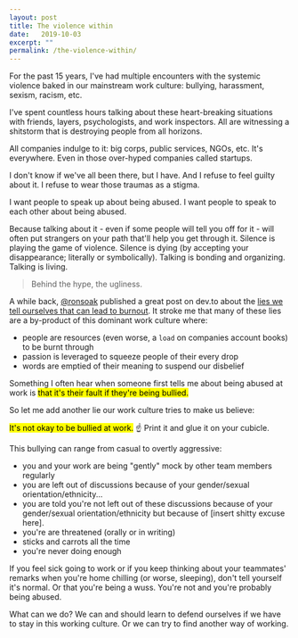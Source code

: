 ```yaml
---
layout: post
title: The violence within
date:   2019-10-03
excerpt: ""
permalink: /the-violence-within/
---
```


For the past 15 years, I've had multiple encounters with the systemic violence baked in our mainstream work culture: bullying, harassment, sexism, racism, etc.

I've spent countless hours talking about these heart-breaking situations with friends, layers, psychologists, and work inspectors. All are witnessing a shitstorm that is destroying people from all horizons.

All companies indulge to it: big corps, public services, NGOs, etc. It's everywhere. Even in those over-hyped companies called startups.

I don't know if we've all been there, but I have. And I refuse to feel guilty about it. I refuse to wear those traumas as a stigma.

I want people to speak up about being abused. I want people to speak to each other about being abused.

Because talking about it - even if some people will tell you off for it - will often put strangers on your path that'll help you get through it. Silence is playing the game of violence. Silence is dying (by accepting your disappearance; literally or symbolically). Talking is bonding and organizing. Talking is living.

<blockquote>Behind the hype, the ugliness.</blockquote>

A while back, [@ronsoak](https://dev.to/ronsoak) published a great post on dev.to about the [lies we tell ourselves that can lead to burnout](https://dev.to/ronsoak/the-lies-and-lack-of-self-respect-that-lead-to-burnout-5007). It stroke me that many of these lies are a by-product of this dominant work culture where:
- people are resources (even worse, a `load` on companies account books) to be burnt through
- passion is leveraged to squeeze people of their every drop
- words are emptied of their meaning to suspend our disbelief

Something I often hear when someone first tells me about being abused at work is <mark>that it's their fault if they're being bullied.</mark>

So let me add another lie our work culture tries to make us believe:

<mark>It's not okay to be bullied at work.</mark>
☝️ Print it and glue it on your cubicle.

This bullying can range from casual to overtly aggressive:

- you and your work are being "gently" mock by other team members regularly
- you are left out of discussions because of your gender/sexual orientation/ethnicity...
- you are told you're not left out of these discussions because of your gender/sexual orientation/ethnicity but because of [insert shitty excuse here].
- you're are threatened (orally or in writing)
- sticks and carrots all the time
- you're never doing enough

If you feel sick going to work or if you keep thinking about your teammates' remarks when you're home chilling (or worse, sleeping), don't tell yourself it's normal. Or that you're being a wuss. You're not and you're probably being abused.

What can we do? We can and should learn to defend ourselves if we have to stay in this working culture. Or we can try to find another way of working.
